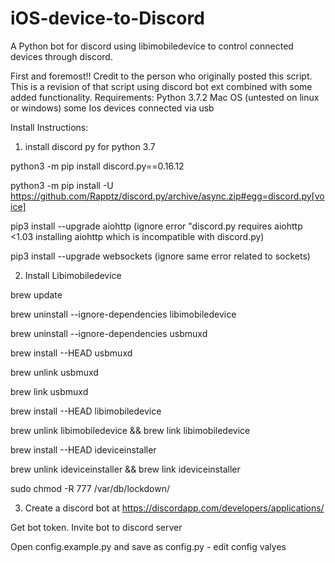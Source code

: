 # iOS-device-to-Discord
A Python bot for discord using libimobiledevice to control connected devices through discord.

First and foremost!! Credit to the person who originally posted this script. This is a revision of that script using discord bot ext combined with some added functionality.
Requirements: Python 3.7.2
Mac OS (untested on linux or windows) 
some Ios devices connected via usb

Install Instructions:

1. install discord py for python 3.7

python3 -m pip install discord.py==0.16.12

python3 -m pip install -U https://github.com/Rapptz/discord.py/archive/async.zip#egg=discord.py[voice]

pip3 install --upgrade aiohttp
(ignore error "discord.py requires aiohttp <1.03 installing aiohttp which is incompatible with discord.py)

pip3 install --upgrade websockets
(ignore same error related to sockets)

2. Install Libimobiledevice

brew update

brew uninstall --ignore-dependencies libimobiledevice

brew uninstall --ignore-dependencies usbmuxd

brew install --HEAD usbmuxd

brew unlink usbmuxd

brew link usbmuxd

brew install --HEAD libimobiledevice

brew unlink libimobiledevice && brew link libimobiledevice

brew install --HEAD  ideviceinstaller

brew unlink ideviceinstaller && brew link ideviceinstaller

sudo chmod -R 777 /var/db/lockdown/

3. Create a discord bot at https://discordapp.com/developers/applications/

Get bot token. Invite bot to discord server

Open config.example.py and save as config.py - edit config valyes
